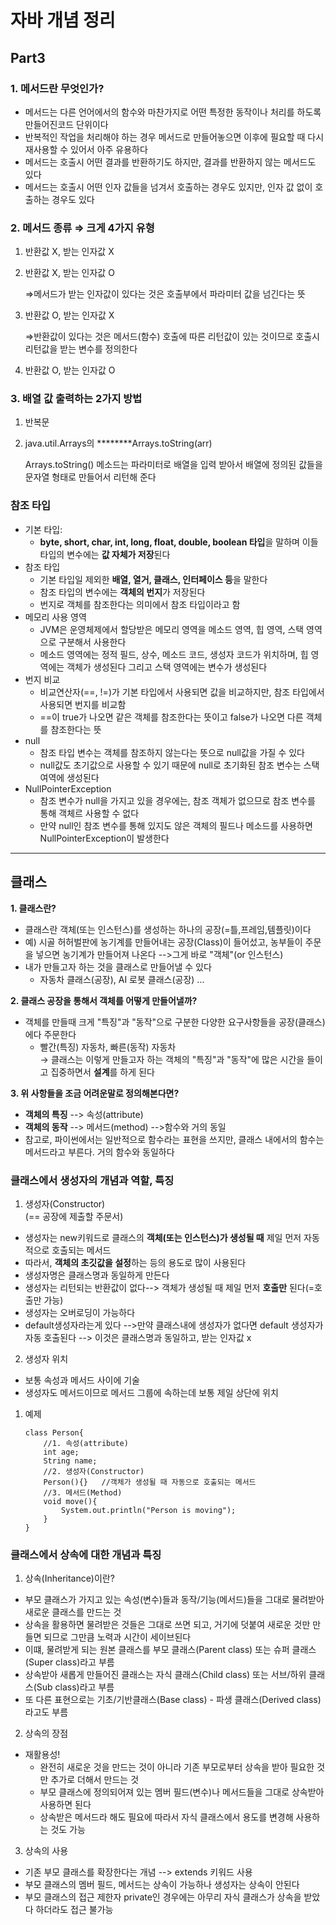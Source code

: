 # 자바 개념 정리

## Part3

### 1. 메서드란 무엇인가?

- 메서드는 다른 언어에서의 함수와 마찬가지로 어떤 특정한 동작이나 처리를 하도록 만들어진코드 단위이다
- 반복적인 작업을 처리해야 하는 경우 메서드로 만들어놓으면 이후에 필요할 때 다시 재사용할 수 있어서 아주 유용하다
- 메서드는 호출시 어떤 결과를 반환하기도 하지만, 결과를 반환하지 않는 메서드도 있다
- 메서드는 호출시 어떤 인자 값들을 넘겨서 호출하는 경우도 있지만, 인자 값 없이 호출하는 경우도 있다

### 2. 메서드 종류 ⇒ 크게 4가지 유형

1. 반환값 X, 받는 인자값 X
2. 반환값 X, 받는 인자값 O

   ⇒메서드가 받는 인자값이 있다는 것은 호출부에서 파라미터 값을 넘긴다는 뜻

3. 반환값 O, 받는 인자값 X

   ⇒반환값이 있다는 것은 메서드(함수) 호출에 따른 리턴값이 있는 것이므로 호출시 리턴값을 받는 변수를 정의한다

4. 반환값 O, 받는 인자값 O

### 3. 배열 값 출력하는 2가지 방법

1. 반복문
2. java.util.Arrays의 ********Arrays.toString(arr)

   Arrays.toString() 메소드는 파라미터로 배열을 입력 받아서 배열에 정의된 값들을 문자열 형태로 만들어서 리턴해 준다

### 참조 타입

- 기본 타입:
    - **byte, short, char, int, long, float, double, boolean 타입**을 말하며 이들 타입의 변수에는 **값 자체가 저장**된다
- 참조 타입
    - 기본 타입일 제외한 **배열, 열거, 클래스, 인터페이스 등**을 말한다
    - 참조 타입의 변수에는 **객체의 번지**가 저장된다
    - 번지로 객체를 참조한다는 의미에서 참조 타입이라고 함
- 메모리 사용 영역
    - JVM은 운영체제에서 할당받은 메모리 영역을 메소드 영역, 힙 영역, 스택 영역으로 구분해서 사용한다
    - 메소드 영역에는 정적 필드, 상수, 메소드 코드, 생성자 코드가 위치하며, 힙 영역에는 객체가 생성된다 그리고 스택 영역에는 변수가 생성된다
- 번지 비교
    - 비교연산자(==, !=)가 기본 타입에서 사용되면 값을 비교하지만, 참조 타입에서 사용되면 번지를 비교함
    - ==이 true가 나오면 같은 객체를 참조한다는 뜻이고 false가 나오면 다른 객체를 참조한다는 뜻
- null
    - 참조 타입 변수는 객체를 참조하지 않는다는 뜻으로 null값을 가질 수 있다
    - null값도 초기값으로 사용할 수 있기 때문에 null로 초기화된 참조 변수는 스택 여역에 생성된다
- NullPointerException
    - 참조 변수가 null을 가지고 있을 경우에는, 참조 객체가 없으므로 참조 변수를 통해 객체르 사용할 수 없다
    - 만약 null인 참조 변수를 통해 있지도 않은 객체의 필드나 메소드를 사용하면 NullPointerException이 발생한다

---

## 클래스

**1. 클래스란?**

- 클래스란 객체(또는 인스턴스)를 생성하는 하나의 공장(=틀,프레임,템플릿)이다
- 예) 시골 허허벌판에 농기계를 만들어내는 공장(Class)이 들어섰고, 농부들이 주문을 넣으면 농기계가 만들어져 나온다 -->그게 바로 "객체"(or 인스턴스)
- 내가 만들고자 하는 것을 클래스로 만들어낼 수 있다
    - 자동차 클래스(공장), AI 로봇 클래스(공장) ...

**2. 클래스 공장을 통해서 객체를 어떻게 만들어낼까?**

- 객체를 만들때 크게 "특징"과 "동작"으로 구분한 다양한 요구사항들을 공장(클래스)에다 주문한다
    - 빨간(특징) 자동차, 빠른(동작) 자동차   
      → 클래스는 이렇게 만들고자 하는 객체의 "특징"과 "동작"에 많은 시간을 들이고 집중하면서 **설계**를 하게 된다

**3. 위 사항들을 조금 어려운말로 정의해본다면?**

- __객체의 특징__ --> 속성(attribute)
- __객체의 동작__ --> 메서드(method) -->함수와 거의 동일
- 참고로, 파이썬에서는 일반적으로 함수라는 표현을 쓰지만, 클래스 내에서의 함수는 메서드라고 부른다. 거의 함수와 동일하다

### 클래스에서 생성자의 개념과 역할, 특징

1. 생성자(Constructor)  
   (== 공장에 제출할 주문서)

- 생성자는 new키워드로 클래스의 __객체(또는 인스턴스)가 생성될 때__ 제일 먼저 자동적으로 호출되는 메서드
- 따라서, **객체의 초깃값을 설정**하는 등의 용도로 많이 사용된다
- 생성자명은 클래스명과 동일하게 만든다
- 생성자는 리턴되는 반환값이 없다--> 객체가 생성될 때 제일 먼저 **호출만** 된다(=호출만 가능)
- 생성자는 오버로딩이 가능하다
- default생성자라는게 있다 -->만약 클래스내에 생성자가 없다면 default 생성자가 자동 호출된다 --> 이것은 클래스명과 동일하고, 받는 인자값 x

2. 생성자 위치

- 보통 속성과 메서드 사이에 기술
- 생성자도 메서드이므로 메서드 그룹에 속하는데 보통 제일 상단에 위치

1. 예제
    ```
   class Person{
        //1. 속성(attribute)
        int age;
        String name;
        //2. 생성자(Constructor)
        Person(){}   //객체가 생성될 때 자동으로 호출되는 메서드 
        //3. 메서드(Method)
        void move(){
            System.out.println("Person is moving");
        }
   }

### 클래스에서 상속에 대한 개념과 특징

1. 상속(Inheritance)이란?

- 부모 클래스가 가지고 있는 속성(변수)들과 동작/기능(메서드)들을 그대로 물려받아 새로운 클래스를 만드는 것
- 상속을 활용하면 물려받은 것들은 그대로 쓰면 되고, 거기에 덧붙여 새로운 것만 만들면 되므로 그만큼 노력과 시간이 세이브된다
- 이떄, 물려받게 되는 원본 클래스를 부모 클래스(Parent class) 또는 슈퍼 클래스(Super class)라고 부름
- 상속받아 새롭게 만들어진 클래스는 자식 클래스(Child class) 또는 서브/하위 클래스(Sub class)라고 부름
- 또 다른 표현으로는 기초/기반클래스(Base class) - 파생 클래스(Derived class)라고도 부름

2. 상속의 장점

- 재활용성!
    - 완전히 새로운 것을 만드는 것이 아니라 기존 부모로부터 상속을 받아 필요한 것만 추가로 더해서 만드는 것
    - 부모 클래스에 정의되어져 있는 멤버 필드(변수)나 메서드들을 그대로 상속받아 사용하면 된다
    - 상속받은 메서드라 해도 필요에 따라서 자식 클래스에서 용도를 변경해 사용하는 것도 가능

3. 상속의 사용

- 기존 부모 클래스를 확장한다는 개념 --> extends 키워드 사용
- 부모 클래스의 멤버 필드, 메서드는 상속이 가능하나 생성자는 상속이 안된다
- 부모 클래스의 접근 제한자 private인 경우에는 아무리 자식 클래스가 상속을 받았다 하더라도 접근 불가능